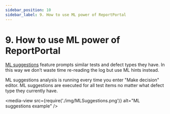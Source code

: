 ```yaml
---
sidebar_position: 10
sidebar_label: 9. How to use ML power of ReportPortal
---
```


# 9. How to use ML power of ReportPortal

[ML suggestions](/analysis/MLSuggestions) feature prompts similar tests and defect types they have. In this way we don’t waste time re-reading the log but use ML hints instead.

ML suggestions analysis is running every time you enter "Make decision" editor. ML suggestions are executed for all test items no matter what defect type they currently have.

<media-view src={require('./img/MLSuggestions.png')} alt="ML suggestions example" />